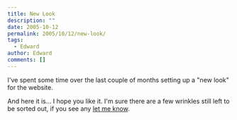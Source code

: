 ```yaml
---
title: New Look
description: ""
date: 2005-10-12
permalink: 2005/10/12/new-look/
tags:
  - Edward
author: Edward
comments: []
---
```


I\'ve spent some time over the last couple of months setting up a \"new
look\" for the website.

And here it is... I hope you like it. I\'m sure there are a few wrinkles
still left to be sorted out, if you see any [let me know][1].



[1]: https://tarrant.org.uk/contact/
